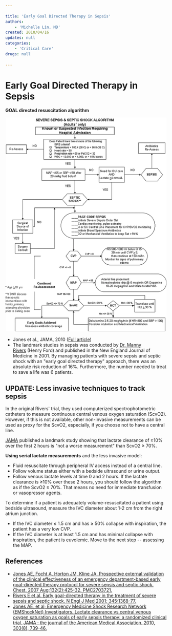 ```yaml
---

title: 'Early Goal Directed Therapy in Sepsis'
authors:
    - 'Michelle Lin, MD'
created: 2010/04/16
updates: null
categories:
    - 'Critical Care'
drugs: null

---
```




# Early Goal Directed Therapy in Sepsis

**GOAL directed resuscitation algorithm**

![](image-1.png)

-   Jones et al., JAMA, 2010 ([Full article](http://journal.publications.chestnet.org/article.aspx?articleid=1085306))
-   The landmark studies in sepsis was conducted by [Dr. Manny Rivers](http://www.nejm.org/doi/full/10.1056/NEJMoa010307) (Henry Ford) and published in the New England Journal of Medicine in 2001. By managing patients with severe sepsis and septic shock with an "early goal directed therapy" approach, there was an absolute risk reduction of 16%. Furthermore, the number needed to treat to save a life was 6 patients.

## UPDATE: Less invasive techniques to track sepsis 

In the original Rivers' trial, they used computerized spectrophotometric catheters to measure continuous central venous oxygen saturation (ScvO2). However, if this is not available, other non-invasive measurements can be used as proxy for the ScvO2, especially, if you choose not to have a central line.

[JAMA](https://www.ncbi.nlm.nih.gov/pubmed/20179283) published a landmark study showing that lactate clearance of ≥10% over the first 2 hours is "not a worse measurement" than ScvO2 ≥ 70%. 

**Using serial lactate measurements** and the less invasive model:

-   Fluid resuscitate through peripheral IV access instead of a central line.  
-   Follow volume status either with a bedside ultrasound or urine output.
-   Follow venous lactate levels at time 0 and 2 hours. If the lactate clearance is ≥10% over these 2 hours, you should follow the algorithm as if the ScvO2 ≥ 70%. That means no need for immediate transfusion or vasopressor agents.

To determine if a patient is adequately volume-resuscitated a patient using bedside ultrasound, measure the IVC diameter about 1-2 cm from the right atrium junction.

-   If the IVC diameter ≤ 1.5 cm and has ≥ 50% collapse with inspiration, the patient has a very low CVP.
-   If the IVC diameter is at least 1.5 cm and has minimal collapse with inspiration, the patient is euvolemic. Move to the next step -- assessing the MAP.

## References

-   [Jones AE, Focht A, Horton JM, Kline JA. Prospective external validation of the clinical effectiveness of an emergency department-based early goal-directed therapy protocol for severe sepsis and septic shock. Chest. 2007 Aug;132(2):425-32. PMC2703721.](http://journal.publications.chestnet.org/article.aspx?articleid=1085306)
-   [Rivers E et al. Early goal-directed therapy in the treatment of severe sepsis and septic shock. N Engl J Med 2001; 345:1368-77.](http://www.nejm.org/doi/full/10.1056/NEJMoa010307)
-   [Jones AE, et al; Emergency Medicine Shock Research Network (EMShockNet) Investigators. Lactate clearance vs central venous oxygen saturation as goals of early sepsis therapy: a randomized clinical trial. JAMA : the journal of the American Medical Association. 2010, 303(8), 739-46.](https://www.ncbi.nlm.nih.gov/pubmed/20179283)
